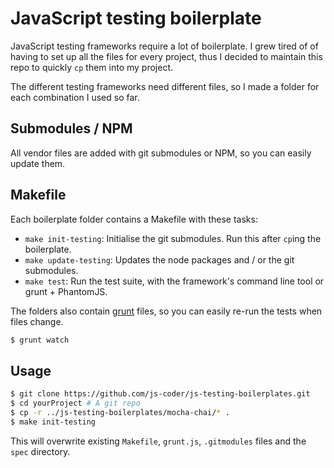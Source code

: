 # JavaScript testing boilerplate

JavaScript testing frameworks require a lot of boilerplate. I grew tired of of having to set up all the files for every project, thus I decided to maintain this repo to quickly `cp` them into my project.

The different testing frameworks need different files, so I made a folder for each combination I used so far.

## Submodules / NPM

All vendor files are added with git submodules or NPM, so you can easily update them.

## Makefile

Each boilerplate folder contains a Makefile with these tasks:

- `make init-testing`: Initialise the git submodules. Run this after `cp`ing the boilerplate.
- `make update-testing`: Updates the node packages and / or the git submodules.
- `make test`: Run the test suite, with the framework's command line tool or grunt + PhantomJS.

The folders also contain [grunt](https://github.com/gruntjs/grunt) files, so you can easily re-run the tests when files change.

```sh
$ grunt watch
```

## Usage

```sh
$ git clone https://github.com/js-coder/js-testing-boilerplates.git
$ cd yourProject # A git repo
$ cp -r ../js-testing-boilerplates/mocha-chai/* .
$ make init-testing
```

This will overwrite existing `Makefile`, `grunt.js`, `.gitmodules` files and the `spec` directory.
